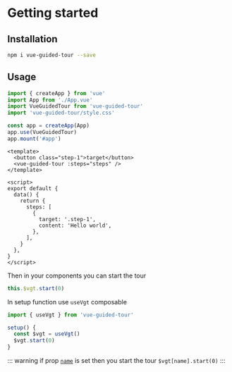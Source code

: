 # Getting started

## Installation

```bash
npm i vue-guided-tour --save
```

## Usage

```js
import { createApp } from 'vue'
import App from './App.vue'
import VueGuidedTour from 'vue-guided-tour'
import 'vue-guided-tour/style.css'

const app = createApp(App)
app.use(VueGuidedTour)
app.mount('#app')
```

```vue
<template>
  <button class="step-1">target</button>
  <vue-guided-tour :steps="steps" />
</template>

<script>
export default {
  data() {
    return {
      steps: [
        {
          target: '.step-1',
          content: 'Hello world',
        },
      ],
    }
  },
}
</script>
```

Then in your components you can start the tour

```js
this.$vgt.start(0)
```

In setup function use `useVgt` composable

```js
import { useVgt } from 'vue-guided-tour'

setup() {
  const $vgt = useVgt()
  $vgt.start(0)
}
```

::: warning
if prop [`name`](config.md#name) is set then you start the tour `$vgt[name].start(0)`
:::
